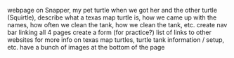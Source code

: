 webpage on Snapper, my pet turtle
when we got her and the other turtle (Squirtle), describe what a texas map turtle is, how we came up with the names, how often we clean the tank, how we clean the tank, etc.
create nav bar linking all 4 pages
create a form (for practice?)
list of links to other websites for more info on texas map turtles, turtle tank information / setup, etc.
have a bunch of images at the bottom of the page
